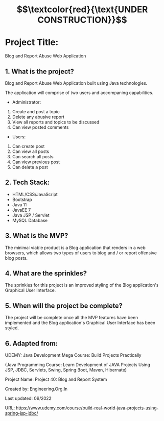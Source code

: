 # $$\textcolor{red}{\text{UNDER CONSTRUCTION}}$$

# Project Title:

Blog and Report Abuse Web Application 

## 1. What is the project?

Blog and Report Abuse Web Application built using Java technologies.

The application will comprise of two users and accompaning capabilities.

- Administrator:
1. Create and post a topic
2. Delete any abusive report
3. View all reports and topics to be discussed
4. Can view posted comments

- Users:
1. Can create post
2. Can view all posts
3. Can search all posts
4. Can view previous post
5. Can delete a post

## 2. Tech Stack:

- HTML/CSS/JavaScript
- Bootstrap
- Java 11
- JavaEE 7
- Java JSP / Servlet
- MySQL Database 

## 3. What is the MVP?
The minimal viable product is a Blog application that renders in a web browsers, which allows two types of users to blog and / or report offensive blog posts.

## 4. What are the sprinkles? 
The sprinkles for this project is an improved styling of the Blog application's Graphical User Interface.

## 5. When will the project be complete? 
The project will be complete once all the MVP features have been implemented and the Blog application's Graphical User Interface has been styled.

## 6. Adapted from: 

UDEMY: Java Development Mega Course: Build Projects Practically

(Java Programming Course: Learn Development of JAVA Projects Using JSP, JDBC, Servlets, Swing, Spring Boot, Maven, Hibernate)

Project Name: Project 40: Blog and Report System

Created by: Engineering.Org.In

Last updated: 09/2022

URL: https://www.udemy.com/course/build-real-world-java-projects-using-spring-jsp-jdbc/
